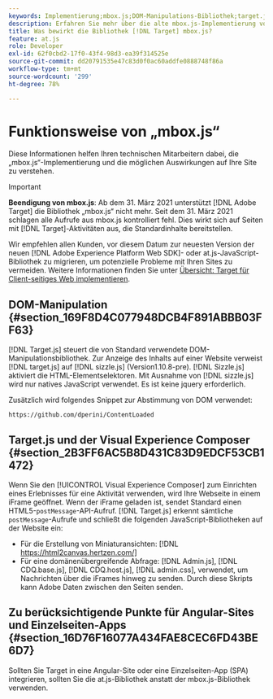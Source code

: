```yaml
---
keywords: Implementierung;mbox.js;DOM-Manipulations-Bibliothek;target.js;Visual Experience Composer;iFrame;Angular-Sites;Einzelseiten-Apps;Einzelseitenanwendung;SPA
description: Erfahren Sie mehr über die alte mbox.js-Implementierung von Adobe Target. Migrieren Sie zum Adobe Experience Platform Web SDK (AEP Web SDK) oder zur neuesten Version von at.js.
title: Was bewirkt die Bibliothek [!DNL Target] mbox.js?
feature: at.js
role: Developer
exl-id: 62f0cbd2-17f0-43f4-98d3-ea39f314525e
source-git-commit: dd20791535e47c83d0f0ac60addfe0888748f86a
workflow-type: tm+mt
source-wordcount: '299'
ht-degree: 78%

---
```


# Funktionsweise von „mbox.js“

Diese Informationen helfen Ihren technischen Mitarbeitern dabei, die „mbox.js“-Implementierung und die möglichen Auswirkungen auf Ihre Site zu verstehen.

>[!IMPORTANT]
>
>**Beendigung von mbox.js**: Ab dem 31. März 2021 unterstützt [!DNL Adobe Target] die Bibliothek „mbox.js“ nicht mehr. Seit dem 31. März 2021 schlagen alle Aufrufe aus mbox.js kontrolliert fehl. Dies wirkt sich auf Seiten mit [!DNL Target]-Aktivitäten aus, die Standardinhalte bereitstellen.
>
>Wir empfehlen allen Kunden, vor diesem Datum zur neuesten Version der neuen [!DNL Adobe Experience Platform Web SDK]- oder at.js-JavaScript-Bibliothek zu migrieren, um potenzielle Probleme mit Ihren Sites zu vermeiden. Weitere Informationen finden Sie unter [Übersicht: Target für Client-seitiges Web implementieren](/help/c-implementing-target/c-implementing-target-for-client-side-web/implement-target-for-client-side-web.md).

## DOM-Manipulation {#section_169F8D4C077948DCB4F891ABBB03FF63}

[!DNL Target.js] steuert die von Standard verwendete DOM-Manipulationsbibliothek. Zur Anzeige des Inhalts auf einer Website verweist [!DNL target.js] auf [!DNL sizzle.js] (Version1.10.8-pre). [!DNL Sizzle.js] aktiviert die HTML-Elementselektoren. Mit Ausnahme von [!DNL sizzle.js] wird nur natives JavaScript verwendet. Es ist keine jquery erforderlich.

Zusätzlich wird folgendes Snippet zur Abstimmung von DOM verwendet:
 
`https://github.com/dperini/ContentLoaded`

## Target.js und der Visual Experience Composer {#section_2B3FF6AC5B8D431C83D9EDCF53CB1472}

Wenn Sie den [!UICONTROL Visual Experience Composer] zum Einrichten eines Erlebnisses für eine Aktivität verwenden, wird Ihre Webseite in einem iFrame geöffnet. Wenn der iFrame geladen ist, sendet Standard einen HTML5-`postMessage`-API-Aufruf. [!DNL Target.js] erkennt sämtliche `postMessage`-Aufrufe und schließt die folgenden JavaScript-Bibliotheken auf der Website ein:

* Für die Erstellung von Miniaturansichten: [!DNL https://html2canvas.hertzen.com/]
* Für eine domänenübergreifende Abfrage: [!DNL Admin.js], [!DNL CDQ.base.js], [!DNL CDQ.host.js], [!DNL admin.css], verwendet, um Nachrichten über die iFrames hinweg zu senden. Durch diese Skripts kann Adobe Daten zwischen den Seiten senden.

## Zu berücksichtigende Punkte für Angular-Sites und Einzelseiten-Apps  {#section_16D76F16077A434FAE8CEC6FD43BE6D7}

Sollten Sie Target in eine Angular-Site oder eine Einzelseiten-App (SPA) integrieren, sollten Sie die at.js-Bibliothek anstatt der mbox.js-Bibliothek verwenden.
